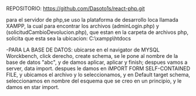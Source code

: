 REPOSITORIO: https://github.com/Dasoto1s/react-php.git

para el servidor de php,se uso la plataforma de desarrollo loca llamada XAMPP, la cual para encontrar los archivos (adminLogin.php) y (solicitudCambioDevolucion.php), que estan en la carpeta de archivos php, solicita que esta sea la ubicacion: C:\xampp\htdocs 


-PARA LA BASE DE DATOS: ubicarse en el navigator de MYSQL Worckbench, click derecho, create schema, se le pone al nombre de la base de datos "abc", y de damos aplicar, aplicar y finish; 
despues vamos a server, data import.
despues le damos en
iMPORT FORM SELF-CONTAINED FILE, y ubicamos el archivo y lo seleccionamos, y en Default target schema, seleccionamos en nombre del esquema que se creo en un principio, y le damos en star import.
